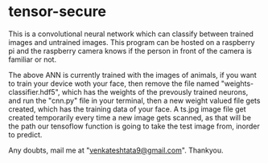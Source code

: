 # tensor-secure
This is a convolutional neural network which can classify between trained images and untrained images.
This program can be hosted on a raspberry pi and the raspberry camera knows if the person in front of the camera 
is familiar or not.

The above ANN is currently trained with the images of animals, if you want to train your device woth your face, then remove
the file named "weights-classifier.hdf5", which has the weights of the prevously trained neurons, and run the "cnn.py" file 
in your terminal, then a new weight valued file gets created, which has the training data of your face. A ts.jpg image file get created temporarily every time a new image gets scanned, as that will be the path our tensoflow function is going to take the test image from, inorder to predict.

Any doubts, mail me at "venkateshtata9@gmail.com".
Thankyou.
